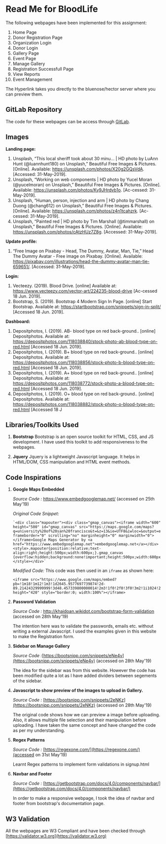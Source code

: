 # Read Me for BloodLife

The following webpages have been implemented for this assignment:
1. Home Page
2. Donor Registration Page
3. Organization Login
4. Donor Login
3. Gallery Page
4. Event Page
4. Manage Gallery
5. Registration Successfull Page
6. View Reports
7. Event Management

The Hyperlink takes you directly to the bluenose/hector server where you can preview them.

## GitLab Repository

The code for these webpages can be access through [GitLab](https://git.cs.dal.ca/mahagaokar/Group14_TechGoons/tree/master).

## Images

 **Landing page:**


1. Unsplash, “This local sheriff took about 30 minu... | HD photo by LuAnn Hunt (@luannhunt180) on Unsplash,” Beautiful Free Images & Pictures. [Online]. Available: https://unsplash.com/photos/X20g2GQsVdA. [Accessed: 31-May-2019].
1. Unsplash, “Working on web components | HD photo by Yucel Moran (@yucelmoran) on Unsplash,” Beautiful Free Images & Pictures. [Online]. Available: https://unsplash.com/photos/Ky9JHrdvb1o. [Ac-cessed: 31-May-2019].
1. Unsplash, “Human, person, injection and arm | HD photo by Chang Duong (@chang612) on Unsplash,” Beautiful Free Images & Pictures. [Online]. Available: https://unsplash.com/photos/z4n1tcahzrk. [Ac-cessed: 31-May-2019].
1. Unsplash, “Painted red | HD photo by Tim Marshall (@timmarshall) on Unsplash,” Beautiful Free Images & Pictures. [Online]. Available: https://unsplash.com/photos/cAtzHUz7Z8g. [Accessed: 31-May-2019].

**Update profile:**
1. “Free Image on Pixabay - Head, The Dummy, Avatar, Man, Tie,” Head The Dummy Avatar - Free image on Pixabay. [Online]. Available: https://pixabay.com/illustrations/head-the-dummy-avatar-man-tie-659651/. [Accessed: 31-May-2019]. 

**Login:**
1. Vecteezy. (2019). Blood Drive. [online] Available at: https://www.vecteezy.com/vector-art/224235-blood-drive [Ac-cessed 18 Jun. 2019].
1. Bootstrap, S. (2019). Bootstrap 4 Modern Sign In Page. [online] Start Bootstrap. Available at: https://startbootstrap.com/snippets/sign-in-split/ [Accessed 18 Jun. 2019].

**Dashboard:**

1. Depositphotos, I. (2019). AB- blood type on red back-ground.. [online] Depositphotos. Available at: https://depositphotos.com/118038840/stock-photo-ab-blood-type-on-red.html [Accessed 18 Jun. 2019].
1. Depositphotos, I. (2019). B+ blood type on red back-ground.. [online] Depositphotos. Available at: https://depositphotos.com/118038856/stock-photo-b-blood-type-on-red.html [Accessed 18 Jun. 2019].
1. Depositphotos, I. (2019). A+ blood type on red back-ground.. [online] Depositphotos. Available at: https://depositphotos.com/118038772/stock-photo-a-blood-type-on-red.html [Accessed 18 Jun. 2019].
1. Depositphotos, I. (2019). O+ blood type on red back-ground.. [online] Depositphotos. Available at: https://depositphotos.com/118038882/stock-photo-o-blood-type-on-red.html [Accessed 18 J

 
## Libraries/Toolkits Used
 1. **Bootstrap**
    Bootstrap is an open source toolkit for HTML, CSS, and JS development. I have used this toolkit to add responsiveness to the webpages.

 2. **Jquery**
    Jquery is a lightweight Javascript language. It helps in HTML/DOM, CSS manipulation and HTML event methods. 

## Code Inspirations

 1. **Google Maps Embedded** 
 
    *Source Code :* https://www.embedgooglemap.net/ (accessed on 25th May'19)
 

	*Original Code Snippet:* 

		`<div class="mapouter"><div class="gmap_canvas"><iframe width="600" height="500" id="gmap_canvas" src="https://maps.google.com/maps?q=university%20of%20san%20francisco&t=&z=13&ie=UTF8&iwloc=&output=embed" frameborder="0" scrolling="no" marginheight="0" marginwidth="0"></iframe>Google Maps Generator by <a href="https://www.embedgooglemap.net">embedgooglemap.net</a></div><style>.mapouter{position:relative;text-align:right;height:500px;width:600px;}.gmap_canvas {overflow:hidden;background:none!important;height:500px;width:600px;}</style></div>`
		
	*Modified Code:*
	This code was then used in an `iframe` as shown here:

	    <iframe src="https://www.google.com/maps/embed?pb=!1m18!1m12!1m3!1d2645.9577697739874!2d-89.21424329999999!3d48.457339800000014!2m3!1f0!2f0!3f0!3m2!1i1024!2i768!4f13.1!3m3!1m2!1s0x4d5923eaca84fa67%3A0xfd2f9f807114acd4!2s292+Shuniah+St%2C+Thunder+Bay%2C+ON+P7A+3A2!5e0!3m2!1sen!2sca!4v1424272931061" height="420" style="border:0; width:100%"></iframe>

 3. **Password Validation** 
	 
    *Source Code :* http://khaidoan.wikidot.com/bootstrap-form-validation (accessed on 28th May'19)
	
    The intention here was to validate the passwords, emails etc. without writing a external Javascript. I used the examples given in this website to make the Registration form.
	
 4. **Sidebar on Manage Gallery** 
	 
    *Source Code :*[https://bootsnipp.com/snippets/eNe4v](https://bootsnipp.com/snippets/eNe4v) (accessed on 28th May'19)
	
    The idea for the sidebar was from this website. However the code has been modified quite a lot as I have added dividers between segements of the sidebar.
	
 5. **Javascript to show preview of the images to upload in Gallery.**  
	
	*Source Code :* [https://bootsnipp.com/snippets/2eNKz](https://bootsnipp.com/snippets/2eNKz) (accessed on 28th May'19)
	
    The original code shows how we can preview a image before uploading. Also, it allows multiple file selection and their manipulation before uploading.
	I have taken the same concept and have changed the code as per my understanding.

 6. **Regex Patterns**
 
    *Source Code :* [https://regexone.com/](https://regexone.com/)(accessed on 31st May'19)

    Learnt Regex patterns to implement form validations in signup.html
    
 7. **Navbar and Footer**
        
    *Source Code :* [https://getbootstrap.com/docs/4.0/components/navbar/](https://getbootstrap.com/docs/4.0/components/navbar/)

    In order to make a responsive webpage, I took the idea of navbar and footer from bootstrap's documentation page.
    
## W3 Validation

All the webpages are W3 Compliant and have been checked through [https://validator.w3.org](https://validator.w3.org)